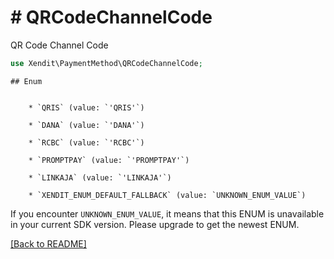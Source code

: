 # # QRCodeChannelCode
QR Code Channel Code

```php
use Xendit\PaymentMethod\QRCodeChannelCode;
```


    ## Enum

    
        * `QRIS` (value: `'QRIS'`)
    
        * `DANA` (value: `'DANA'`)
    
        * `RCBC` (value: `'RCBC'`)
    
        * `PROMPTPAY` (value: `'PROMPTPAY'`)
    
        * `LINKAJA` (value: `'LINKAJA'`)
    
        * `XENDIT_ENUM_DEFAULT_FALLBACK` (value: `UNKNOWN_ENUM_VALUE`)

If you encounter `UNKNOWN_ENUM_VALUE`, it means that this ENUM is unavailable in your current SDK version. Please upgrade to get the newest ENUM.

[[Back to README]](../../README.md)

